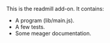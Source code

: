 This is the readmill add-on.  It contains:

* A program (lib/main.js).
* A few tests.
* Some meager documentation.
